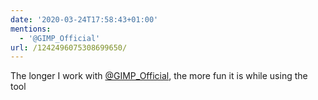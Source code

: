 ```yaml
---
date: '2020-03-24T17:58:43+01:00'
mentions:
  - '@GIMP_Official'
url: /1242496075308699650/
---
```

The longer I work with [@GIMP_Official](https://twitter.com/@GIMP_Official), the more fun it is while using the tool
